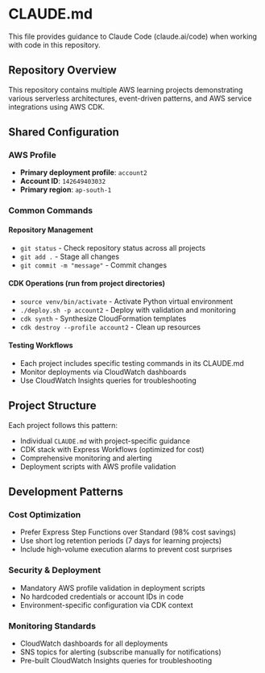 # CLAUDE.md

This file provides guidance to Claude Code (claude.ai/code) when working with code in this repository.

## Repository Overview

This repository contains multiple AWS learning projects demonstrating various serverless architectures, event-driven patterns, and AWS service integrations using AWS CDK.

## Shared Configuration

### AWS Profile
- **Primary deployment profile**: `account2`
- **Account ID**: `142649403032`
- **Primary region**: `ap-south-1`

### Common Commands

#### Repository Management
- `git status` - Check repository status across all projects
- `git add .` - Stage all changes
- `git commit -m "message"` - Commit changes

#### CDK Operations (run from project directories)
- `source venv/bin/activate` - Activate Python virtual environment
- `./deploy.sh -p account2` - Deploy with validation and monitoring
- `cdk synth` - Synthesize CloudFormation templates
- `cdk destroy --profile account2` - Clean up resources

#### Testing Workflows
- Each project includes specific testing commands in its CLAUDE.md
- Monitor deployments via CloudWatch dashboards
- Use CloudWatch Insights queries for troubleshooting

## Project Structure

Each project follows this pattern:
- Individual `CLAUDE.md` with project-specific guidance
- CDK stack with Express Workflows (optimized for cost)
- Comprehensive monitoring and alerting
- Deployment scripts with AWS profile validation

## Development Patterns

### Cost Optimization
- Prefer Express Step Functions over Standard (98% cost savings)
- Use short log retention periods (7 days for learning projects)
- Include high-volume execution alarms to prevent cost surprises

### Security & Deployment
- Mandatory AWS profile validation in deployment scripts
- No hardcoded credentials or account IDs in code
- Environment-specific configuration via CDK context

### Monitoring Standards
- CloudWatch dashboards for all deployments
- SNS topics for alerting (subscribe manually for notifications)
- Pre-built CloudWatch Insights queries for troubleshooting
